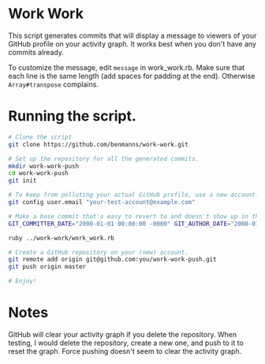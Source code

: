 # Work Work

This script generates commits that will display a message to viewers of your GitHub profile on your activity graph. It works best when you don't have any commits already.

To customize the message, edit `message` in work_work.rb. Make sure that each line is the same length (add spaces for padding at the end). Otherwise `Array#transpose` complains.

# Running the script.

```sh
# Clone the script
git clone https://github.com/benmanns/work-work.git

# Set up the repository for all the generated commits.
mkdir work-work-push
cd work-work-push
git init

# To keep from polluting your actual GitHub profile, use a new account. Optional.
git config user.email "your-test-account@example.com"

# Make a base commit that's easy to revert to and doesn't show up in the graph.
GIT_COMMITTER_DATE="2000-01-01 00:00:00 -0000" GIT_AUTHOR_DATE="2000-01-01 00:00:00 -0000" git commit -m "root commit" --allow-empty  

ruby ../work-work/work_work.rb

# Create a GitHub repository on your (new) account.
git remote add origin git@github.com:you/work-work-push.git
git push origin master

# Enjoy!
```

# Notes

GitHub will clear your activity graph if you delete the repository. When testing, I would delete the repository, create a new one, and push to it to reset the graph. Force pushing doesn't seem to clear the activity graph.
